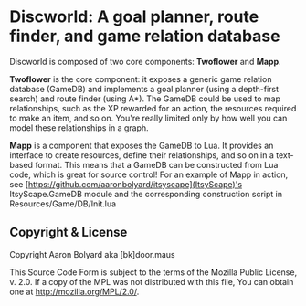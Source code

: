 # Discworld: A goal planner, route finder, and game relation database
Discworld is composed of two core components: **Twoflower** and **Mapp**.

**Twoflower** is the core component: it exposes a generic game relation database
(GameDB) and implements a goal planner (using a depth-first search) and route
finder (using A\*). The GameDB could be used to map relationships, such as the
XP rewarded for an action, the resources required to make an item, and so on.
You're really limited only by how well you can model these relationships in a
graph.

**Mapp** is a component that exposes the GameDB to Lua. It provides an interface to create resources, define their relationships, and so on
in a text-based format. This means that a GameDB can be constructed from Lua
code, which is great for source control! For an example of Mapp in action, see [https://github.com/aaronbolyard/itsyscape](ItsyScape)'s ItsyScape.GameDB module and the corresponding construction script in Resources/Game/DB/Init.lua

## Copyright & License

Copyright Aaron Bolyard aka [bk]door.maus

This Source Code Form is subject to the terms of the Mozilla Public
License, v. 2.0. If a copy of the MPL was not distributed with this
file, You can obtain one at http://mozilla.org/MPL/2.0/.